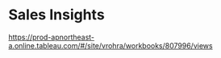 # Sales Insights
https://prod-apnortheast-a.online.tableau.com/#/site/vrohra/workbooks/807996/views
